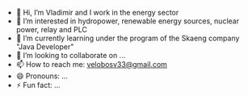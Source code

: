 - 👋 Hi, I’m Vladimir and I work in the energy sector
- 👀 I’m interested in hydropower, renewable energy sources, nuclear power, relay and PLC
- 🌱 I’m currently learning under the program of the Skaeng company "Java Developer"
- 💞️ I’m looking to collaborate on ...
- 📫 How to reach me: velobosv33@gmail.com
- 😄 Pronouns: ...
- ⚡ Fun fact: ...

<!---
velobosv1977/velobosv1977 is a ✨ special ✨ repository because its `README.md` (this file) appears on your GitHub profile.
You can click the Preview link to take a look at your changes.
--->
